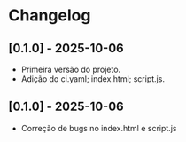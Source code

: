 # Changelog

## [0.1.0] - 2025-10-06
- Primeira versão do projeto.
- Adição do ci.yaml; index.html; script.js.

## [0.1.0] - 2025-10-06
- Correção de bugs no index.html e script.js
